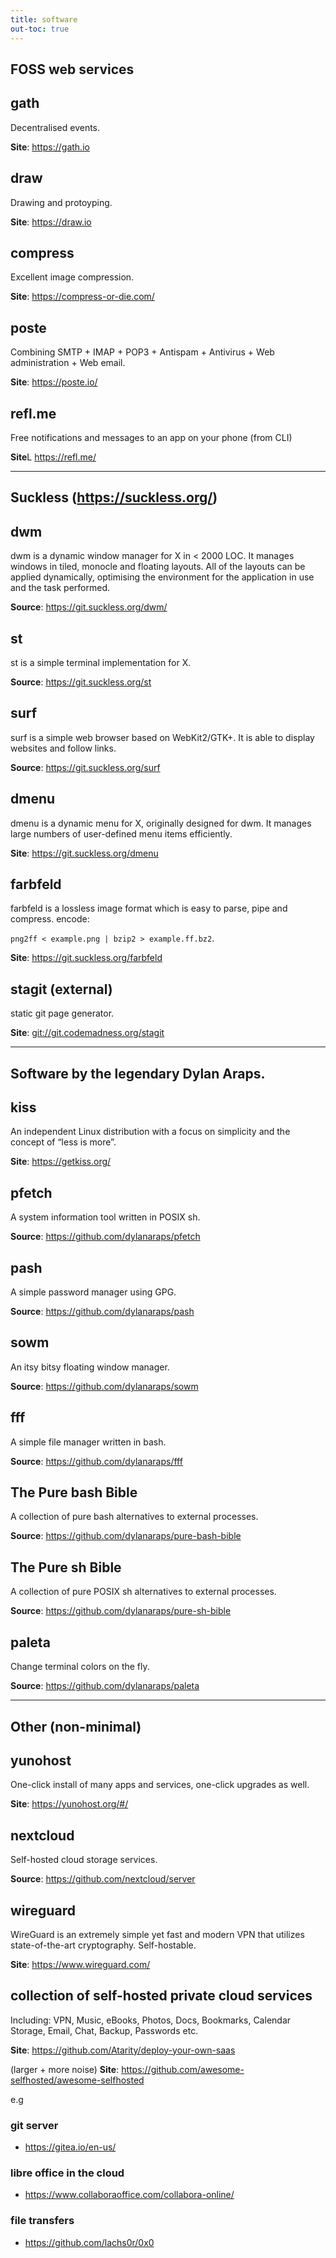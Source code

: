 ```yaml
---
title: software
out-toc: true
---
```



## **FOSS** web services

## gath

Decentralised events.

**Site**: <https://gath.io>


## draw

Drawing and protoyping.

**Site**: <https://draw.io>


## compress

Excellent image compression.

**Site**: <https://compress-or-die.com/>


## poste

Combining SMTP + IMAP + POP3 + Antispam + Antivirus + Web administration + Web email.

**Site**: <https://poste.io/>

## refl.me

Free notifications and messages to an app on your phone (from CLI)

**Site**L <https://refl.me/>


---

## Suckless (<https://suckless.org/>)

## dwm

dwm is a dynamic window manager for X in &lt; 2000 LOC. It manages windows in tiled, monocle and floating layouts. All of the layouts can be applied dynamically, optimising the environment for the application in use and the task performed.

**Source**: <https://git.suckless.org/dwm/>


## st

st is a simple terminal implementation for X.

**Source**: <https://git.suckless.org/st>


## surf

surf is a simple web browser based on WebKit2/GTK+. It is able to display websites and follow links.

**Source**: <https://git.suckless.org/surf>

## dmenu

dmenu is a dynamic menu for X, originally designed for dwm. It manages large numbers of user-defined menu items efficiently.

**Site**: <https://git.suckless.org/dmenu>


## farbfeld

farbfeld is a lossless image format which is easy to parse, pipe and compress. encode: 

`png2ff < example.png | bzip2 > example.ff.bz2`.

**Site**: <https://git.suckless.org/farbfeld>

## stagit (external)

static git page generator.

**Site**: <git://git.codemadness.org/stagit>

---

## Software by the legendary **Dylan Araps**.

## kiss

An independent Linux distribution with a focus on simplicity and the concept of “less is more”.

**Site**: <https://getkiss.org/>

## pfetch

A system information tool written in POSIX sh.

**Source**: <https://github.com/dylanaraps/pfetch>


## pash

A simple password manager using GPG.

**Source**: <https://github.com/dylanaraps/pash>


## sowm

An itsy bitsy floating window manager.

**Source**: <https://github.com/dylanaraps/sowm>


## fff

A simple file manager written in bash.

**Source**: <https://github.com/dylanaraps/fff>


## The Pure bash Bible

A collection of pure bash alternatives to external processes.

**Source**: <https://github.com/dylanaraps/pure-bash-bible>


## The Pure sh Bible

A collection of pure POSIX sh alternatives to external processes.

**Source**: <https://github.com/dylanaraps/pure-sh-bible>


## paleta

Change terminal colors on the fly.

**Source**: <https://github.com/dylanaraps/paleta>

---

## Other (non-minimal)

## yunohost

One-click install of many apps and services, one-click upgrades as well.

**Site**: <https://yunohost.org/#/>

## nextcloud

Self-hosted cloud storage services.

**Source**: <https://github.com/nextcloud/server>


## wireguard

WireGuard is an extremely simple yet fast and modern VPN that utilizes state-of-the-art cryptography. Self-hostable.

**Site**: <https://www.wireguard.com/>

## collection of self-hosted private cloud services

Including: VPN, Music, eBooks, Photos, Docs, Bookmarks, Calendar Storage, Email, Chat, Backup, Passwords etc.

**Site**: <https://github.com/Atarity/deploy-your-own-saas>

(larger + more noise) **Site**: <https://github.com/awesome-selfhosted/awesome-selfhosted>

e.g

### git server

* <https://gitea.io/en-us/>

### libre office in the cloud

* <https://www.collaboraoffice.com/collabora-online/>

### file transfers

* <https://github.com/lachs0r/0x0>
